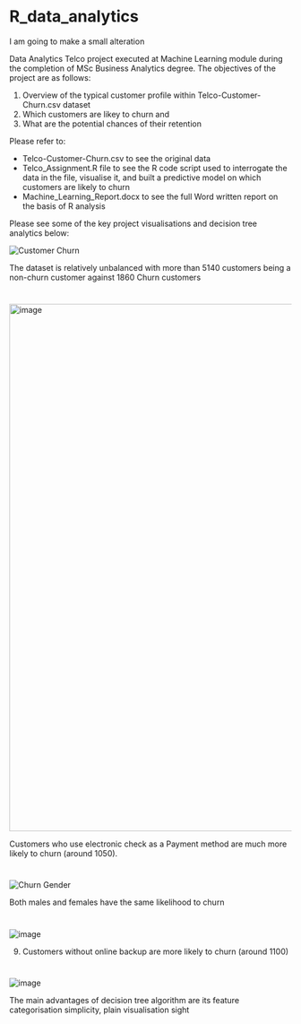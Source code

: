 # R_data_analytics

I am going to make a small alteration

Data Analytics Telco project executed at Machine Learning module during the completion of MSc Business Analytics degree. The objectives of the project are as follows:
1) Overview of the typical customer profile within Telco-Customer-Churn.csv dataset
2) Which customers are likey to churn and 
3) What are the potential chances of their retention

Please refer to:
- Telco-Customer-Churn.csv to see the original data
- Telco_Assignment.R file to see the R code script used to interrogate the data in the file, visualise it, and built a predictive model on which customers 
are likely to churn
- Machine_Learning_Report.docx to see the full Word written report on the basis of R analysis

Please see some of the key project visualisations and decision tree analytics below:


![Customer Churn](https://user-images.githubusercontent.com/93555279/191345994-ec5a0e31-d922-44b7-b306-45252695afa3.png)

The dataset is relatively unbalanced with more than 5140 customers being a non-churn customer against 1860 Churn customers
#
#
#
#
<img width="941" alt="image" src="https://user-images.githubusercontent.com/93555279/191345197-ec743f4f-e3bd-4ce3-8007-c6d2e4a6909e.png">

Customers who use electronic check as a Payment method are much more likely to churn (around 1050). 
#
#
#
#
![Churn Gender](https://user-images.githubusercontent.com/93555279/191346972-04ca696f-660b-439e-bec9-b4f78349a5b3.png)

Both males and females have the same likelihood to churn
#
#
#
#
![image](https://user-images.githubusercontent.com/93555279/191347793-ded5fef7-08b1-43ae-9eb5-1a350c671e74.png)

9) Customers without online backup are more likely to churn (around 1100)
#
#
#
#

![image](https://user-images.githubusercontent.com/93555279/191364494-af707e8d-ad6e-4cf0-ba83-15bd15f13ad4.png)

The main advantages of decision tree algorithm are its feature categorisation simplicity, plain visualisation sight


